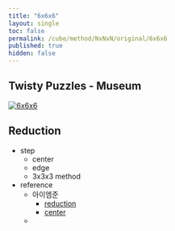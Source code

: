 ```yaml
---
title: "6x6x6"
layout: single
toc: false
permalink: /cube/method/NxNxN/original/6x6x6
published: true
hidden: false
---
```


<head>
  <base target="_blank">
</head>



## Twisty Puzzles - Museum

<a href="https://twistypuzzles.com/app/museum/museum_showitem.php?pkey=1485">
  <img alt="6x6x6" src="https://twistypuzzles.com/museum/large/01485-02.jpg">
</a>



## Reduction

- step
  - center
  - edge
  - 3x3x3 method
- reference
  - 아이엠준
    - [reduction](https://youtu.be/ZUyDa2_dVFU)
    - [center](https://youtu.be/4ViuGBx14zg)
  - [](https://youtu.be/eB5NVikMNyg)
